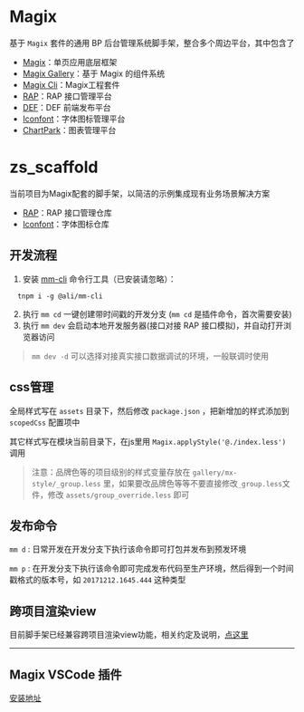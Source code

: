 # Magix
基于 `Magix` 套件的通用 BP 后台管理系统脚手架，整合多个周边平台，其中包含了
  - [Magix](http://thx.github.io/magix/)：单页应用底层框架
  - [Magix Gallery](https://mo.m.taobao.com/page_201912120119435)：基于 Magix 的组件系统
  - [Magix Cli](https://thx.github.io/magix-cli-book/#/)：Magix工程套件
  - [RAP](https://rap2.alibaba-inc.com/)：RAP 接口管理平台
  - [DEF](https://work.def.alibaba-inc.com/my)：DEF 前端发布平台
  - [Iconfont](https://www.iconfont.cn/)：字体图标管理平台
  - [ChartPark](https://chartpark.alibaba-inc.com/)：图表管理平台

# zs_scaffold
当前项目为Magix配套的脚手架，以简洁的示例集成现有业务场景解决方案
  - [RAP](https://rap2.alibaba-inc.com/repository/editor?id=1453)：RAP 接口管理仓库
  - [Iconfont](https://www.iconfont.cn/manage/index?spm=a313x.7781069.1998910419.13&manage_type=myprojects&projectId=428788&keyword=&project_type=&page=)：字体图标仓库


## 开发流程
1. 安装 [mm-cli](https://thx.github.io/rmx-cli-book/) 命令行工具（已安装请忽略）：

```
  tnpm i -g @ali/mm-cli
```
2. 执行 `mm cd` 一键创建带时间戳的开发分支 (`mm cd` 是插件命令，首次需要安装)
3. 执行 `mm dev` 会启动本地开发服务器(接口对接 RAP 接口模拟)，并自动打开浏览器访问
  > `mm dev -d` 可以选择对接真实接口数据调试的环境，一般联调时使用


## css管理
全局样式写在 `assets` 目录下，然后修改 `package.json` ，把新增加的样式添加到 `scopedCss` 配置项中

其它样式写在模块当前目录下，在js里用 `Magix.applyStyle('@./index.less')` 调用

> 注意：品牌色等的项目级别的样式变量存放在 `gallery/mx-style/_group.less` 里，如果要改品牌色等等不要直接修改`_group.less`文件，修改 `assets/group_override.less` 即可

## 发布命令

`mm d` : 日常开发在开发分支下执行该命令即可打包并发布到预发环境

`mm p` : 在开发分支下执行该命令即可完成发布代码至生产环境，然后得到一个时间戳格式的版本号，如 `20171212.1645.444` 这种类型

## 跨项目渲染view

目前脚手架已经兼容跨项目渲染view功能，相关约定及说明，[点这里](https://thx.github.io/magix-cli-book/#/crossProjectView)

------
## Magix VSCode 插件

[安装地址](https://marketplace.visualstudio.com/items?itemName=mmfe.magix)






